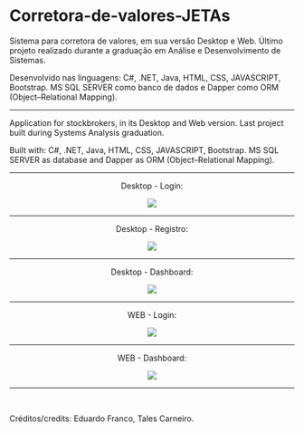 # Corretora-de-valores-JETAs

Sistema para corretora de valores, em sua versão Desktop e Web. Último projeto realizado durante a graduação em Análise e Desenvolvimento de Sistemas.

Desenvolvido nas linguagens: C#, .NET, Java, HTML, CSS, JAVASCRIPT, Bootstrap. MS SQL SERVER como banco de dados e Dapper como ORM (Object–Relational Mapping).

<hr>

Application for stockbrokers, in its Desktop and Web version. Last project built during Systems Analysis graduation. 

Built with: C#, .NET, Java, HTML, CSS, JAVASCRIPT, Bootstrap. MS SQL SERVER as database and Dapper as ORM (Object–Relational Mapping).

<hr>
<p align="center">Desktop - Login:</p>
<p align="center"><img src="https://user-images.githubusercontent.com/48140546/120881332-a47f9600-c5a6-11eb-88f1-820d68925209.png"></p>
<hr>
<p align="center">Desktop - Registro:</p>
<p align="center"><img src="https://user-images.githubusercontent.com/48140546/120881427-6040c580-c5a7-11eb-86c8-f9660fd11a79.png">
<hr>
<p align="center">Desktop - Dashboard:</p>
<p align="center"><img src="https://user-images.githubusercontent.com/48140546/120881430-60d95c00-c5a7-11eb-977e-040a52f5b097.png"></p>
<hr>
<p align="center">WEB - Login:</p>
<p align="center"><img src="https://user-images.githubusercontent.com/48140546/120881477-ad249c00-c5a7-11eb-9ca9-85985435be02.png"></p>
<hr>
<p align="center">WEB - Dashboard:</p>
<p align="center"><img src="https://user-images.githubusercontent.com/48140546/120881476-abf36f00-c5a7-11eb-87d7-cb3b3d5d36cc.png"></p>
<hr>
<br>

Créditos/credits: Eduardo Franco, Tales Carneiro.
